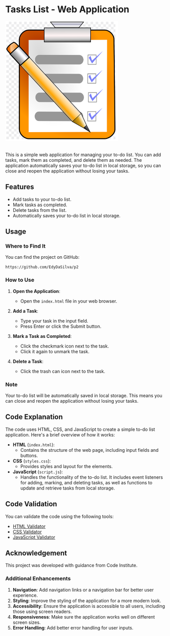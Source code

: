 # Tasks List - Web Application

<img src="to_do.PNG" alt="site preview">
<br><br>

<p>This is a simple web application for managing your to-do list. You can add tasks, mark them as completed, and delete them as needed. The application automatically saves your to-do list in local storage, so you can close and reopen the application without losing your tasks.</p>

## Features

- Add tasks to your to-do list.
- Mark tasks as completed.
- Delete tasks from the list.
- Automatically saves your to-do list in local storage.

## Usage

### Where to Find It

You can find the project on GitHub:
<pre><code>https://github.com/EdyDaSilva/p2</code></pre>

### How to Use

1. **Open the Application**:
   - Open the `index.html` file in your web browser.

2. **Add a Task**:
   - Type your task in the input field.
   - Press Enter or click the Submit button.

3. **Mark a Task as Completed**:
   - Click the checkmark icon next to the task.
   - Click it again to unmark the task.

4. **Delete a Task**:
   - Click the trash can icon next to the task.

### Note
Your to-do list will be automatically saved in local storage. This means you can close and reopen the application without losing your tasks.

## Code Explanation

The code uses HTML, CSS, and JavaScript to create a simple to-do list application. Here's a brief overview of how it works:

- **HTML** (`index.html`):
  - Contains the structure of the web page, including input fields and buttons.
- **CSS** (`styles.css`):
  - Provides styles and layout for the elements.
- **JavaScript** (`script.js`):
  - Handles the functionality of the to-do list. It includes event listeners for adding, marking, and deleting tasks, as well as functions to update and retrieve tasks from local storage.

## Code Validation

You can validate the code using the following tools:

- [HTML Validator](https://validator.w3.org/)
- [CSS Validator](https://jigsaw.w3.org/css-validator/)
- [JavaScript Validator](https://jshint.com/)

## Acknowledgement

This project was developed with guidance from Code Institute.

### Additional Enhancements

1. **Navigation**: Add navigation links or a navigation bar for better user experience.
2. **Styling**: Improve the styling of the application for a more modern look.
3. **Accessibility**: Ensure the application is accessible to all users, including those using screen readers.
4. **Responsiveness**: Make sure the application works well on different screen sizes.
5. **Error Handling**: Add better error handling for user inputs.
